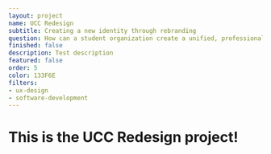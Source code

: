 ```yaml
---
layout: project
name: UCC Redesign
subtitle: Creating a new identity through rebranding
question: How can a student organization create a unified, professional identity?
finished: false
description: Test description
featured: false
order: 5
color: 133F6E
filters:
- ux-design
- software-development
---
```


<h1>This is the UCC Redesign project!</h1>